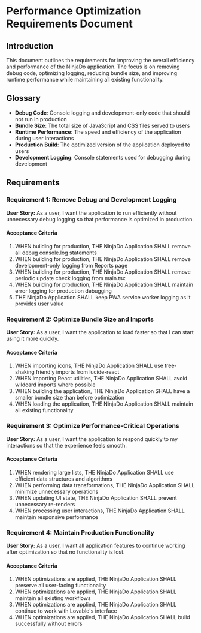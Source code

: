 # Performance Optimization Requirements Document

## Introduction

This document outlines the requirements for improving the overall efficiency and performance of the NinjaDo application. The focus is on removing debug code, optimizing logging, reducing bundle size, and improving runtime performance while maintaining all existing functionality.

## Glossary

- **Debug Code**: Console logging and development-only code that should not run in production
- **Bundle Size**: The total size of JavaScript and CSS files served to users
- **Runtime Performance**: The speed and efficiency of the application during user interactions
- **Production Build**: The optimized version of the application deployed to users
- **Development Logging**: Console statements used for debugging during development

## Requirements

### Requirement 1: Remove Debug and Development Logging

**User Story:** As a user, I want the application to run efficiently without unnecessary debug logging so that performance is optimized in production.

#### Acceptance Criteria

1. WHEN building for production, THE NinjaDo Application SHALL remove all debug console.log statements
2. WHEN building for production, THE NinjaDo Application SHALL remove development-only logging from Reports page
3. WHEN building for production, THE NinjaDo Application SHALL remove periodic update check logging from main.tsx
4. WHEN building for production, THE NinjaDo Application SHALL maintain error logging for production debugging
5. THE NinjaDo Application SHALL keep PWA service worker logging as it provides user value

### Requirement 2: Optimize Bundle Size and Imports

**User Story:** As a user, I want the application to load faster so that I can start using it more quickly.

#### Acceptance Criteria

1. WHEN importing icons, THE NinjaDo Application SHALL use tree-shaking friendly imports from lucide-react
2. WHEN importing React utilities, THE NinjaDo Application SHALL avoid wildcard imports where possible
3. WHEN building the application, THE NinjaDo Application SHALL have a smaller bundle size than before optimization
4. WHEN loading the application, THE NinjaDo Application SHALL maintain all existing functionality

### Requirement 3: Optimize Performance-Critical Operations

**User Story:** As a user, I want the application to respond quickly to my interactions so that the experience feels smooth.

#### Acceptance Criteria

1. WHEN rendering large lists, THE NinjaDo Application SHALL use efficient data structures and algorithms
2. WHEN performing data transformations, THE NinjaDo Application SHALL minimize unnecessary operations
3. WHEN updating UI state, THE NinjaDo Application SHALL prevent unnecessary re-renders
4. WHEN processing user interactions, THE NinjaDo Application SHALL maintain responsive performance

### Requirement 4: Maintain Production Functionality

**User Story:** As a user, I want all application features to continue working after optimization so that no functionality is lost.

#### Acceptance Criteria

1. WHEN optimizations are applied, THE NinjaDo Application SHALL preserve all user-facing functionality
2. WHEN optimizations are applied, THE NinjaDo Application SHALL maintain all existing workflows
3. WHEN optimizations are applied, THE NinjaDo Application SHALL continue to work with Lovable's interface
4. WHEN optimizations are applied, THE NinjaDo Application SHALL build successfully without errors
